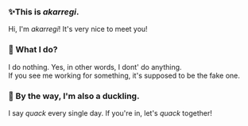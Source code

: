 ### ✨This is *akarregi*.

Hi, I'm *akarregi*! It's very nice to meet you!  

### 📑 What I do?

I do nothing. Yes, in other words,  I dont' do anything.  
If you see me working for something, it's supposed to be the fake one.

### 🦆 By the way, I'm also a duckling.

I say *quack* every single day. If you're in, let's *quack* together!